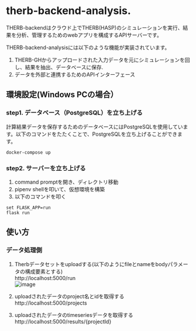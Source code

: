 # therb-backend-analysis. 
THERB-backendはクラウド上でTHERB(HASP)のシミュレーションを実行、結果を分析、管理するためのwebアプリを構成するAPIサーバーです。

THERB-backend-analysisには以下のような機能が実装されています。

1. THERB-GHからアップロードされた入力データを元にシミュレーションを回し、結果を抽出、データベースに保存.  
2. データを外部と連携するためのAPIインターフェース  

## 環境設定(Windows PCの場合）    
### step1. データベース（PostgreSQL）を立ち上げる  
計算結果データを保存するためのデータベースにはPostgreSQLを使用しています。以下のコマンドをたたくことで、PostgreSQLを立ち上げることができます。  
```
docker-compose up
```

### step2. サーバーを立ち上げる
1. command promptを開き、ディレクトリ移動  
2. pipenv shellを叩いて、仮想環境を構築  
3. 以下のコマンドを叩く  
```
set FLASK_APP=run
flask run
```

## 使い方  
### データ処理側  
1. Therbデータセットをuploadする(以下のようにfileとnameをbodyパラメータの構成要素とする)    
http://localhost:5000/run  
![image](https://user-images.githubusercontent.com/90674244/157411568-a7c7edf7-4700-4c46-9512-a66f6f07981c.png)  

2. uploadされたデータのproject名とidを取得する  
http://localhost:5000/projects 

3. uploadされたデータのtimeseriesデータを取得する  
http://localhost:5000/results/{projectId}  
